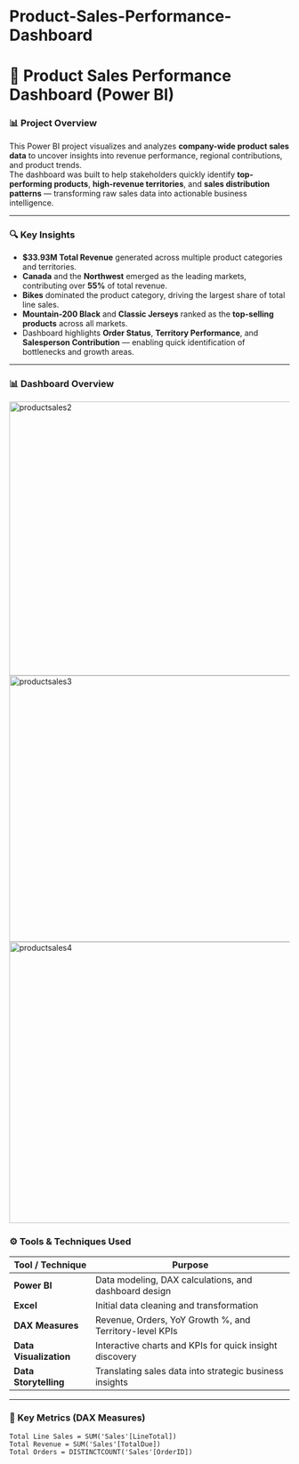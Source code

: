 # Product-Sales-Performance-Dashboard
# 🧩 Product Sales Performance Dashboard (Power BI)

### 📊 Project Overview
This Power BI project visualizes and analyzes **company-wide product sales data** to uncover insights into revenue performance, regional contributions, and product trends.  
The dashboard was built to help stakeholders quickly identify **top-performing products**, **high-revenue territories**, and **sales distribution patterns** — transforming raw sales data into actionable business intelligence.

---

### 🔍 Key Insights
- **$33.93M Total Revenue** generated across multiple product categories and territories.  
- **Canada** and the **Northwest** emerged as the leading markets, contributing over **55%** of total revenue.  
- **Bikes** dominated the product category, driving the largest share of total line sales.  
- **Mountain-200 Black** and **Classic Jerseys** ranked as the **top-selling products** across all markets.  
- Dashboard highlights **Order Status**, **Territory Performance**, and **Salesperson Contribution** — enabling quick identification of bottlenecks and growth areas.

---
### 📊 Dashboard Overview
<img width="885" height="493" alt="productsales2" src="https://github.com/user-attachments/assets/3a7ff049-0657-45a3-aaba-94d346a1e34f" />
<img width="875" height="479" alt="productsales3" src="https://github.com/user-attachments/assets/f9559b4b-32fe-46be-a7ac-7403ab5de16f" />
<img width="898" height="506" alt="productsales4" src="https://github.com/user-attachments/assets/c602fe40-9874-4abc-9580-b9ff39ffa06e" />



### ⚙️ Tools & Techniques Used
| Tool / Technique | Purpose |
|------------------|----------|
| **Power BI** | Data modeling, DAX calculations, and dashboard design |
| **Excel** | Initial data cleaning and transformation |
| **DAX Measures** | Revenue, Orders, YoY Growth %, and Territory-level KPIs |
| **Data Visualization** | Interactive charts and KPIs for quick insight discovery |
| **Data Storytelling** | Translating sales data into strategic business insights |

---

### 🧮 Key Metrics (DAX Measures)
```DAX
Total Line Sales = SUM('Sales'[LineTotal])
Total Revenue = SUM('Sales'[TotalDue])
Total Orders = DISTINCTCOUNT('Sales'[OrderID])
